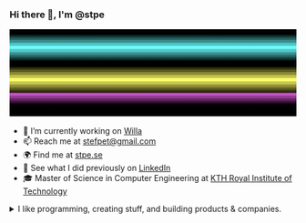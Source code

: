 ### Hi there 👋, I'm @stpe

![](https://github.com/stpe/stpe/blob/main/rasterbars.jpg)

- 🔭 I’m currently working on [Willa](https://willa.com)
- 📫 Reach me at [stefpet@gmail.com](stefpet@gmail.com)
- 🌍 Find me at [stpe.se](https://stpe.se)
- 📜 See what I did previously on [LinkedIn](https://se.linkedin.com/in/stefpet/)
- 🎓 Master of Science in Computer Engineering at [KTH Royal Institute of Technology](https://www.kth.se/en)

<details>
  <summary>I like programming, creating stuff, and building products & companies.</summary>
  <br>
</details>

<!--
**stpe/stpe** is a ✨ _special_ ✨ repository because its `README.md` (this file) appears on your GitHub profile.

Here are some ideas to get you started:

- 🔭 I’m currently working on ...
- 🌱 I’m currently learning ...
- 👯 I’m looking to collaborate on ...
- 🤔 I’m looking for help with ...
- 💬 Ask me about ...
- 📫 How to reach me: ...
- 😄 Pronouns: ...
- ⚡ Fun fact: ...

<details>
  <summary>Some other achievements about me~e~e</summary>
  <br>
</details>

-->
